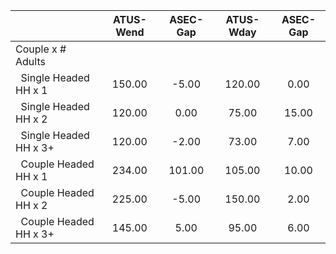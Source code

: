
|                      |    ATUS-Wend |     ASEC-Gap |    ATUS-Wday |     ASEC-Gap |
| -------------------- | :----------: | :----------: | :----------: | :----------: |
| Couple x # Adults    |              |              |              |              |
| &nbsp;&nbsp;Single Headed HH x 1 |       150.00 |        -5.00 |       120.00 |         0.00 |
| &nbsp;&nbsp;Single Headed HH x 2 |       120.00 |         0.00 |        75.00 |        15.00 |
| &nbsp;&nbsp;Single Headed HH x 3+ |       120.00 |        -2.00 |        73.00 |         7.00 |
| &nbsp;&nbsp;Couple Headed HH x 1 |       234.00 |       101.00 |       105.00 |        10.00 |
| &nbsp;&nbsp;Couple Headed HH x 2 |       225.00 |        -5.00 |       150.00 |         2.00 |
| &nbsp;&nbsp;Couple Headed HH x 3+ |       145.00 |         5.00 |        95.00 |         6.00 |

